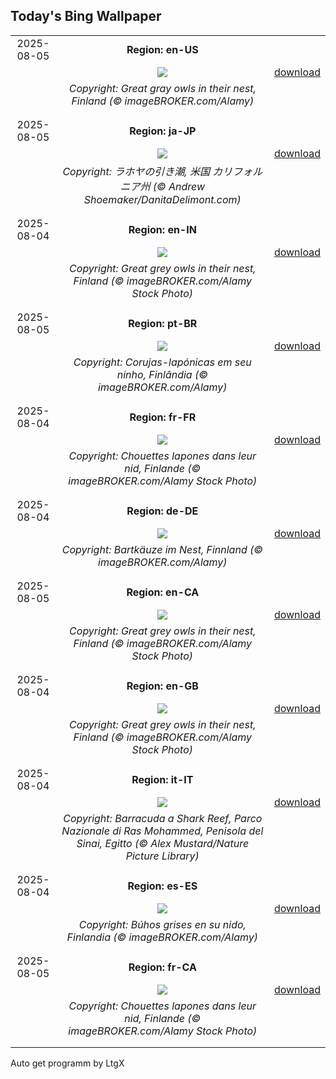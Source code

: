 ## Today's Bing Wallpaper
|      |      |      |
| :----: | :----: | :----: |
|2025-08-05|**Region: en-US**||
||![](https://www.bing.com/th?id=OHR.LaplandOwl_EN-US8965493818_UHD.jpg&pid=hp&w=1152&h=648&rs=1&c=4)| [download](https://www.bing.com/th?id=OHR.LaplandOwl_EN-US8965493818_UHD.jpg)|
||*Copyright: Great gray owls in their nest, Finland (© imageBROKER.com/Alamy)*
||
|||
|2025-08-05|**Region: ja-JP**||
||![](https://www.bing.com/th?id=OHR.CaliforniaTidepool_JA-JP3202345029_UHD.jpg&pid=hp&w=1152&h=648&rs=1&c=4)| [download](https://www.bing.com/th?id=OHR.CaliforniaTidepool_JA-JP3202345029_UHD.jpg)|
||*Copyright: ラホヤの引き潮, 米国 カリフォルニア州 (© Andrew Shoemaker/DanitaDelimont.com)*
||
|||
|2025-08-04|**Region: en-IN**||
||![](https://www.bing.com/th?id=OHR.LaplandOwl_EN-IN9373838176_UHD.jpg&pid=hp&w=1152&h=648&rs=1&c=4)| [download](https://www.bing.com/th?id=OHR.LaplandOwl_EN-IN9373838176_UHD.jpg)|
||*Copyright: Great grey owls in their nest, Finland (© imageBROKER.com/Alamy Stock Photo)*
||
|||
|2025-08-05|**Region: pt-BR**||
||![](https://www.bing.com/th?id=OHR.LaplandOwl_PT-BR9387648835_UHD.jpg&pid=hp&w=1152&h=648&rs=1&c=4)| [download](https://www.bing.com/th?id=OHR.LaplandOwl_PT-BR9387648835_UHD.jpg)|
||*Copyright: Corujas-lapónicas em seu ninho, Finlândia (© imageBROKER.com/Alamy)*
||
|||
|2025-08-04|**Region: fr-FR**||
||![](https://www.bing.com/th?id=OHR.LaplandOwl_FR-FR0808851184_UHD.jpg&pid=hp&w=1152&h=648&rs=1&c=4)| [download](https://www.bing.com/th?id=OHR.LaplandOwl_FR-FR0808851184_UHD.jpg)|
||*Copyright: Chouettes lapones dans leur nid, Finlande (© imageBROKER.com/Alamy Stock Photo)*
||
|||
|2025-08-04|**Region: de-DE**||
||![](https://www.bing.com/th?id=OHR.LaplandOwl_DE-DE9006060436_UHD.jpg&pid=hp&w=1152&h=648&rs=1&c=4)| [download](https://www.bing.com/th?id=OHR.LaplandOwl_DE-DE9006060436_UHD.jpg)|
||*Copyright: Bartkäuze im Nest, Finnland (© imageBROKER.com/Alamy)*
||
|||
|2025-08-05|**Region: en-CA**||
||![](https://www.bing.com/th?id=OHR.LaplandOwl_EN-CA0382767904_UHD.jpg&pid=hp&w=1152&h=648&rs=1&c=4)| [download](https://www.bing.com/th?id=OHR.LaplandOwl_EN-CA0382767904_UHD.jpg)|
||*Copyright: Great grey owls in their nest, Finland (© imageBROKER.com/Alamy Stock Photo)*
||
|||
|2025-08-04|**Region: en-GB**||
||![](https://www.bing.com/th?id=OHR.LaplandOwl_EN-GB1293018198_UHD.jpg&pid=hp&w=1152&h=648&rs=1&c=4)| [download](https://www.bing.com/th?id=OHR.LaplandOwl_EN-GB1293018198_UHD.jpg)|
||*Copyright: Great grey owls in their nest, Finland (© imageBROKER.com/Alamy Stock Photo)*
||
|||
|2025-08-04|**Region: it-IT**||
||![](https://www.bing.com/th?id=OHR.BlackfinBarracuda_IT-IT1143705457_UHD.jpg&pid=hp&w=1152&h=648&rs=1&c=4)| [download](https://www.bing.com/th?id=OHR.BlackfinBarracuda_IT-IT1143705457_UHD.jpg)|
||*Copyright: Barracuda a Shark Reef, Parco Nazionale di Ras Mohammed, Penisola del Sinai, Egitto (© Alex Mustard/Nature Picture Library)*
||
|||
|2025-08-04|**Region: es-ES**||
||![](https://www.bing.com/th?id=OHR.LaplandOwl_ES-ES4200843569_UHD.jpg&pid=hp&w=1152&h=648&rs=1&c=4)| [download](https://www.bing.com/th?id=OHR.LaplandOwl_ES-ES4200843569_UHD.jpg)|
||*Copyright: Búhos grises en su nido, Finlandia (© imageBROKER.com/Alamy)*
||
|||
|2025-08-05|**Region: fr-CA**||
||![](https://www.bing.com/th?id=OHR.LaplandOwl_FR-CA0987806680_UHD.jpg&pid=hp&w=1152&h=648&rs=1&c=4)| [download](https://www.bing.com/th?id=OHR.LaplandOwl_FR-CA0987806680_UHD.jpg)|
||*Copyright: Chouettes lapones dans leur nid, Finlande (© imageBROKER.com/Alamy Stock Photo)*
||
|||

Auto get programm by LtgX
